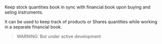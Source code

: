 Keep stock quantities book in sync with financial book upon buying and seling instruments.

It can be used to keep track of products or Shares quantities while working in a separate financial book.

> WARNING: Bot under active development


